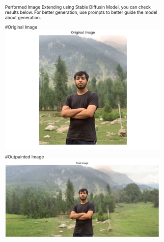 Performed Image Extending using Stable Diffusin Model, you can check results below. For better generation, use prompts to better guide the model about generation.

#Original Image
![Original Images](images/original.png)


#Outpainted Image
![Outpainted Images](images/outpainted.png)
